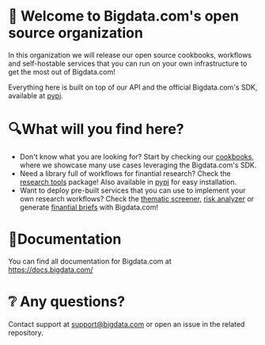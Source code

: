 # 👋 Welcome to Bigdata.com's open source organization
In this organization we will release our open source cookbooks, workflows and self-hostable services that you can run on your own infrastructure to get the most out of Bigdata.com!

Everything here is built on top of our API and the official Bigdata.com's SDK, available at [pypi](https://pypi.org/project/bigdata-client/).

# 🔍What will you find here?
- Don't know what you are looking for? Start by checking our [cookbooks](https://github.com/Bigdata-com/bigdata-cookbook), where we showcase many use cases leveraging the Bigdata.com's SDK.
- Need a library full of workflows for finantial research? Check the [research tools](https://github.com/Bigdata-com/bigdata-research-tools) package! Also available in [pypi](https://pypi.org/project/bigdata-research-tools) for easy installation.
- Want to deploy pre-built services that you can use to implement your own research workflows? Check the [thematic screener](https://github.com/Bigdata-com/bigdata-thematic-screener), [risk analyzer](https://github.com/Bigdata-com/bigdata-risk-analyzer) or generate [finantial briefs](https://github.com/Bigdata-com/bigdata-briefs) with Bigdata.com!

# 📝Documentation
You can find all documentation for Bigdata.com at https://docs.bigdata.com/

# ❔ Any questions?
Contact support at [support@bigdata.com](mailto://support@bigdata.com) or open an issue in the related repository.
